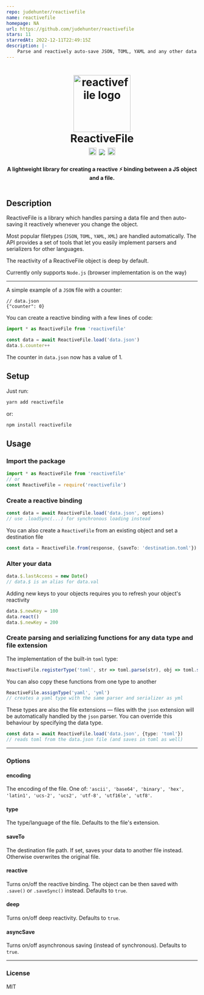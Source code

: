 ```yaml
---
repo: judehunter/reactivefile
name: reactivefile
homepage: NA
url: https://github.com/judehunter/reactivefile
stars: 11
starredAt: 2022-12-11T22:49:15Z
description: |-
    Parse and reactively auto-save JSON, TOML, YAML and any other data file with ease.
---
```


<h1 align="center">
    <img alt="reactivefile logo" src="https://i.imgur.com/80tlZOU.png" width="150px"/>
	<br>
    ReactiveFile<br>
    <a href="https://www.npmjs.com/package/reactivefile"><img alt="npm-badge" src="https://img.shields.io/npm/v/reactivefile.svg?colorB=32CD32" height="20"></a>
    <a href="https://bundlephobia.com/result?p=reactivefile"><img src='https://img.shields.io/bundlephobia/minzip/reactivefile.svg'/></a>
    <a href="https://github.com/judehunter/reactivefile/blob/master/LICENSE"><img src="https://img.shields.io/badge/license-MIT-blue.svg" alt="license-badge" height="20"></a>
</h1>
<h4 align="center">
    A lightweight library for creating a reactive ⚡️ binding between a JS object and a file.<br>
    <br>
</h4>

## Description
ReactiveFile is a library which handles parsing a data file and then auto-saving it reactively whenever you change the object.

Most popular filetypes (`JSON`, `TOML`, `YAML`, `XML`) are handled automatically. The API provides a set of tools that let you easily implement parsers and serializers for other languages.

The reactivity of a ReactiveFile object is deep by default.

Currently only supports `Node.js` (browser implementation is on the way)

----
A simple example of a `JSON` file with a counter:
```jsonc
// data.json
{"counter": 0}
```
You can create a reactive binding with a few lines of code:
```ts
import * as ReactiveFile from 'reactivefile'

const data = await ReactiveFile.load('data.json')
data.$.counter++
```
The counter in `data.json` now has a value of 1.

## Setup
Just run:
```bash
yarn add reactivefile
```
or:
```bash
npm install reactivefile
```

## Usage
### Import the package
```ts
import * as ReactiveFile from 'reactivefile'
// or
const ReactiveFile = require('reactivefile')
```
### Create a reactive binding
```ts
const data = await ReactiveFile.load('data.json', options)
// use .loadSync(...) for synchronous loading instead
```
You can also create a `ReactiveFile` from an existing object and set a destination file
```ts
const data = ReactiveFile.from(response, {saveTo: 'destination.toml'})
```
### Alter your data
```ts
data.$.lastAccess = new Date()
// data.$ is an alias for data.val
```
Adding new keys to your objects requires you to refresh your object's reactivity
```ts
data.$.newKey = 100
data.react()
data.$.newKey = 200
```
### Create parsing and serializing functions for any data type and file extension
The implementation of the built-in `toml` type:
```ts
ReactiveFile.registerType('toml', str => toml.parse(str), obj => toml.stringify(obj))
```
You can also copy these functions from one type to another
```ts
ReactiveFile.assignType('yaml', 'yml')
// creates a yaml type with the same parser and serializer as yml
```
These types are also the file extensions — files with the `json` extension will be automatically handled by the `json` parser. You can override this behaviour by specifying the data type.
```ts
const data = await ReactiveFile.load('data.json', {type: 'toml'})
// reads toml from the data.json file (and saves in toml as well)
```
----
### Options
#### encoding
The encoding of the file. One of: `'ascii', 'base64', 'binary', 'hex', 'latin1', 'ucs-2', 'ucs2', 'utf-8', 'utf16le', 'utf8'`.
#### type
The type/language of the file. Defaults to the file's extension.
#### saveTo
The destination file path. If set, saves your data to another file instead. Otherwise overwrites the original file.
#### reactive
Turns on/off the reactive binding. The object can be then saved with `.save()` or `.saveSync()` instead. Defaults to `true`.
#### deep
Turns on/off deep reactivity. Defaults to `true`.
#### asyncSave
Turns on/off asynchronous saving (instead of synchronous). Defaults to `true`.

----
### License
MIT

